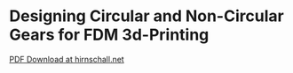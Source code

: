 # Designing Circular and Non-Circular Gears for FDM 3d-Printing

[PDF Download at hirnschall.net](https://hirnschall.net/downloads/download.php?file=gears.pdf)
